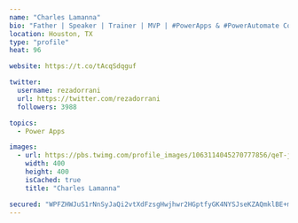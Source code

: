 ```yaml
---
name: "Charles Lamanna"
bio: "Father | Speaker | Trainer | MVP | #PowerApps & #PowerAutomate Community Super User | YouTuber Right-pointing triangle http://youtube.com/c/rezadorrani | Learn - Share - Clockwise rightwards and leftwards open circle arrows"
location: Houston, TX
type: "profile"
heat: 96

website: https://t.co/tAcqSdqguf

twitter:
  username: rezadorrani
  url: https://twitter.com/rezadorrani
  followers: 3988

topics:
  - Power Apps

images:
  - url: https://pbs.twimg.com/profile_images/1063114045270777856/qeT-jpWr_400x400.jpg
    width: 400
    height: 400
    isCached: true
    title: "Charles Lamanna"

secured: "WPFZHWJuS1rNnSyJaQi2vtXdFzsgHwjhwr2HGptfyGK4NYSJseKZAQmklBE+m8CbocyCPdgdQ14GXliGzQIDdCIZtTMgReEJYRUYYEdMcjOCQek1ije7r4BHIMXF/vMDAsgIPzAYQNIX0qs+L45Sj0QJIqPPWim0L4yeFzVyd7pdiwhMo9fikpg/OF2w3EByIMc7cPbqEvcJd6jkVBQEQKeKJjrIrrGwrlNvR1Rp3/ZYz+/nJbIj3uArhQdW8oEduaKsqwAyNcR7jwji1stdNLURbMMW/3eFUD/faADebTA9UmnLmjtCbSu1lX/JrfbsT/Ddm/WJ23MyIoJvtS9hOVEQset61JN88r7jgyar9z1hNIlLtd0pBDUBmFj64VW6xLXT+yjG0Vq/njrAaFVxhytyjTH5ka673Ux2nrgYtFQ=;8gaU2TpHYgfVqcVqfhQnSA=="
---
```


